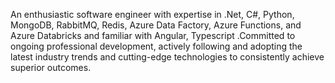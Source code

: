 
An enthusiastic software engineer with expertise in .Net, C#, Python, MongoDB, RabbitMQ, Redis, Azure Data Factory, Azure Functions, and Azure Databricks and familiar with Angular, Typescript .Committed to ongoing professional development, actively following and adopting the latest industry trends and cutting-edge technologies to consistently achieve superior outcomes.

<!--
**rifatentr/rifatentr** is a ✨ _special_ ✨ repository because its `README.md` (this file) appears on your GitHub profile.

Here are some ideas to get you started:

- 🔭 I’m currently working on ...
- 🌱 I’m currently learning ...
- 👯 I’m looking to collaborate on ...
- 🤔 I’m looking for help with ...
- 💬 Ask me about ...
- 📫 How to reach me: ...
- 😄 Pronouns: ...
- ⚡ Fun fact: ...
-->
